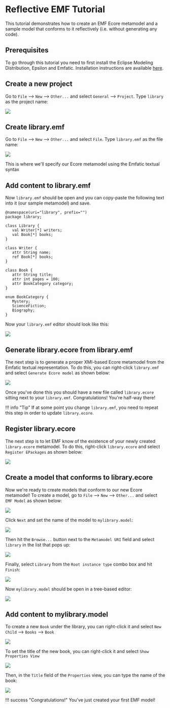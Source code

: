 # Reflective EMF Tutorial
 
This tutorial demonstrates how to create an EMF Ecore metamodel and a sample model that conforms to it reflectively (i.e. without generating any code).

## Prerequisites
 
To go through this tutorial you need to first install the Eclipse Modeling Distribution, Epsilon and Emfatic. Installation instructions are available [here](../../../download).

## Create a new project
 
Go to `File` --> `New` --> `Other...` and select `General` --> `Project`. Type `library` as the project name:

![](new-project.jpg)

## Create library.emf
 
Go to `File` --> `New` --> `Other...` and select `File`. Type `library.emf` as the file name:

![](create-emfatic.jpg)

This is where we'll specify our Ecore metamodel using the Emfatic textual syntax

## Add content to library.emf
 
Now `library.emf` should be open and you can copy-paste the following text into it (our sample metamodel) and save.

```emf
@namespace(uri="library", prefix="")
package library;

class Library {
   val Writer[*] writers;
   val Book[*] books;
}

class Writer {
   attr String name;
   ref Book[*] books;
}

class Book {
   attr String title;
   attr int pages = 100;
   attr BookCategory category;
}

enum BookCategory {
   Mystery;
   ScienceFiction;
   Biography;
}
```

Now your `library.emf` editor should look like this:

![](emfatic-editor.png)

## Generate library.ecore from library.emf
 
The next step is to generate a proper XMI-based Ecore metamodel from the Emfatic textual representation. To do this, you can right-click `library.emf` and select `Generate Ecore model` as shown below:

![](generate-ecore.png)

Once you've done this you should have a new file called `library.ecore` sitting next to your `library.emf`. Congratulations! You're half-way there!

!!! info "Tip"
    If at some point you change `library.emf`, you need to repeat this step in order to update `library.ecore`.

## Register library.ecore
 
The next step is to let EMF know of the existence of your newly created `library.ecore` metamodel. To do this, right-click `library.ecore` and select `Register EPackages` as shown below:

![](register-epackages.png)

## Create a model that conforms to library.ecore
 
Now we're ready to create models that conform to our new Ecore metamodel! To create a model, go to `File` --> `New` --> `Other...` and select `EMF Model` as shown below:

![](create-emf-model.jpg)

Click `Next` and set the name of the model to `mylibrary.model`:

![](set-emf-model-name.jpg)

Then hit the `Browse...` button next to the `Metamodel URI` field and select `library` in the list that pops up:

![](set-emf-model-namespace.jpg)

Finally, select `Library` from the `Root instance type` combo box and hit `Finish`:

![](set-emf-model-root.jpg)

Now `mylibrary.model` should be open in a tree-based editor:

![](empty-model.jpg)

## Add content to mylibrary.model
 
To create a new `Book` under the library, you can right-click it and select `New Child` --> `Books` --> `Book`

![](create-book.png)

To set the title of the new book, you can right-click it and select `Show Properties View`

![](show-properties-view.png)

Then, in the `Title` field of the `Properties` view, you can type the name of the book:

![](set-book-name.jpg)

!!! success "Congratulations!"
    You've just created your first EMF model!